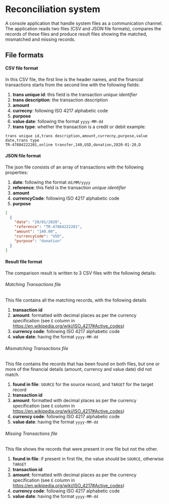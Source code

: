 # Reconciliation system
A console application that handle system files as a communication channel. The application reads two files (CSV and JSON file formats), compares the records of these files and produce result files showing the matched, mismatched and missing records.

## File formats

#### CSV file format 
In this CSV file, the first line is the header names, and the financial transactions starts from the second line with the following fields:
1. **trans unique id**: this field is the transaction *unique identifier*
1. **trans description**: the transaction description
1. **amount**
1. **currecny**: following ISO 4217 alphabetic code
1. **purpose**
1. **value date**: following the format `yyyy-MM-dd`
1. **trans type**: whether the transaction is a credit or debit
example:
```csv
trans unique id,trans description,amount,currecny,purpose,value date,trans type
TR-47884222201,online transfer,140,USD,donation,2020-01-20,D
```
#### JSON file format
The json file consists of an array of transactions with the following properties:
1. **date**: following the format `dd/MM/yyyy`
1. **reference**: this field is the transaction *unique identifier*
1. **amount**
1. **currencyCode**: following ISO 4217 alphabetic code
1. **purpose**

```json
[
  {
    "date": "20/01/2020",
    "reference": "TR-47884222201",
    "amount": "140.00",
    "currencyCode": "USD",
    "purpose": "donation"
  }
]
```
 
#### Result file format
 
The comparison result is written to 3 CSV files with the following details:

###### Matching Transactions file
This file contains all the matching records, with the following details

1. **transaction id**
1. **amount**: formatted with decimal places as per the currency specification (see `E` column in https://en.wikipedia.org/wiki/ISO_4217#Active_codes) 
1. **currency code**: following ISO 4217 alphabetic code
1. **value date**: having the format `yyyy-MM-dd`

###### Mismatching Transactions file
This file contains the records that has been found on both files, but one or more of the financial details (amount, currency and value date) did not match.

1. **found in file**: `SOURCE` for the source record, and `TARGET` for the target record
1. **transaction id**
1. **amount**: formatted with decimal places as per the currency specification (see `E` column in https://en.wikipedia.org/wiki/ISO_4217#Active_codes) 
1. **currency code**: following ISO 4217 alphabetic code
1. **value date**: having the format `yyyy-MM-dd`

###### Missing Transactions file 
This file shows the records that were present in one file but not the other.

1. **found in file**: if present in first file, the value should be `SOURCE`, otherwise `TARGET`
1. **transaction id**
1. **amount**: formatted with decimal places as per the currency specification (see `E` column in https://en.wikipedia.org/wiki/ISO_4217#Active_codes) 
1. **currency code**: following ISO 4217 alphabetic code
1. **value date**: having the format `yyyy-MM-dd` 
